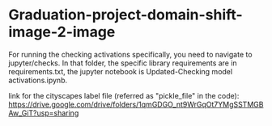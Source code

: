 # Graduation-project-domain-shift-image-2-image

For running the checking activations specifically, you need to navigate to jupyter/checks. In that folder, the specific library requirements are in requirements.txt, the jupyter notebook is Updated-Checking model activations.ipynb.

link for the cityscapes label file (referred as "pickle_file" in the code): https://drive.google.com/drive/folders/1qmGDGO_nt9WrGqOt7YMgSSTMGBAw_GiT?usp=sharing

